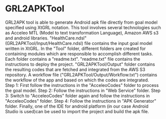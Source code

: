 # GRL2APKTool
GRL2APK tool is able to generate Android apk file directly from goal model specified using XtGRL notation. This tool involves several technologies such as Acceleo MTL (Model to text transformation Language), Amazon AWS s3 and android libraries. "HealthCare.ndsl" (GRL2APKTool/Input/HealthCare.ndsl) file contains the input goal model written in XtGRL. In the "Tool" folder, different folders are created for containing modules which are responsible to accomplish different tasks. Each folder contains a "readme.txt". "readme.txt" file contains the instructions to deploy the project.
"GRL2APKTool/Output" folder contains the resulting codes that are fetched and integrated from the AWS S3 repository. A workflow file ("GRL2APKTool/Output/Workflow.txt") contains the workflow of the app and based on which the codes are integrated. 
<br>Step 1: First follow the instructions in the "AcceleoCodes" folder to process the goal model.
Step 2: Follow the instructions in "Web Service" folder.
Step 3: Switch to "AcceleoCodes" folder again and follow the instructions in "AcceleoCodes" folder.
Step 4: Follow the instructions in "APK Generator" folder.
Finally, one of the IDE for android platform (in our case Android Studio is used)can be used to import the project and build the apk file. 



